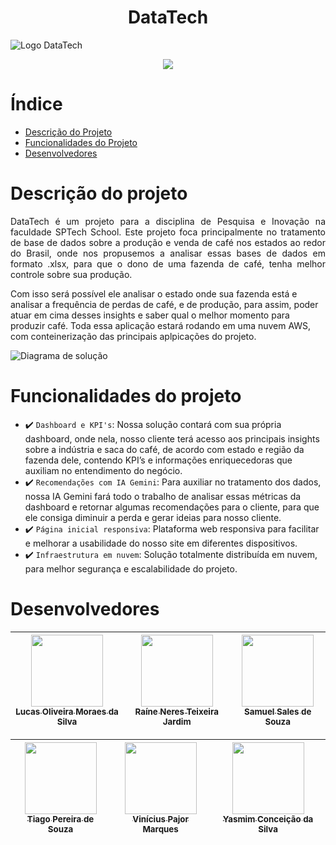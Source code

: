 <h1 align="center">DataTech</h1>

![Logo DataTech](https://github.com/user-attachments/assets/91bb4825-0634-41a7-b4b4-32c2e0bc9190)

<p align="center">
<img loading="lazy" src="http://img.shields.io/static/v1?label=STATUS&message=EM%20DESENVOLVIMENTO&color=GREEN&style=for-the-badge"/>
</p>

# Índice

* [Descrição do Projeto](#descrição-do-projeto)
* [Funcionalidades do Projeto](#funcionalidades-do-projeto)
* [Desenvolvedores](#desenvolvedores)

# Descrição do projeto

<p id="descricao-do-projeto" align="justify"> 
  DataTech é um projeto para a disciplina de Pesquisa e Inovação na faculdade SPTech School. Este projeto foca principalmente no tratamento de base de dados sobre a produção e venda de café nos estados ao redor do Brasil, onde nos propusemos a analisar essas bases de dados em formato .xlsx, para que o dono de uma fazenda de café, tenha melhor controle sobre sua produção.

  Com isso será possível ele analisar o estado onde sua fazenda está e analisar a frequência de perdas de café, e de produção, para assim, poder atuar em cima desses insights e saber qual o melhor momento para produzir café. Toda essa aplicação estará rodando em uma nuvem AWS, com conteinerização das principais aplpicações do projeto.

![Diagrama de solução](https://github.com/user-attachments/assets/39b53695-32f7-4df7-98a5-c01fe4e4eb97)

</p>

<h1 id="funcionalidade-do-projeto">Funcionalidades do projeto</h1>

- ✔️ `Dashboard e KPI's`: Nossa solução contará com sua própria dashboard, onde nela, nosso cliente terá acesso aos principais insights sobre a indústria e saca do café, de acordo com estado e região da fazenda dele, contendo KPI’s e informações enriquecedoras que auxiliam no entendimento do negócio.
- ✔️ `Recomendações com IA Gemini`: Para auxiliar no tratamento dos dados, nossa IA Gemini fará todo o trabalho de analisar essas métricas da dashboard e retornar algumas recomendações para o cliente, para que ele consiga diminuir a perda e gerar ideias para nosso cliente.
- ✔️ `Página inicial responsiva`: Plataforma web responsiva para facilitar e melhorar a usabilidade do nosso site em diferentes dispositivos.
- ✔️ `Infraestrutura em nuvem`: Solução totalmente distribuída em nuvem, para melhor segurança e escalabilidade do projeto.


<h1 id="desenvolvedores">Desenvolvedores</h1>

| [<img loading="lazy" src="https://github.com/user-attachments/assets/fa786152-9fb9-49b8-999d-7c3c4e4ac849" width=115><br><sub>Lucas Oliveira Moraes da Silva</sub>](https://github.com/lucasomsilva) |  [<img loading="lazy" src="https://github.com/user-attachments/assets/607e2c7a-3a64-4725-ac69-b68b8804852a" width=115><br><sub>Raíne Neres Teixeira Jardim</sub>](https://github.com/Raine-Jardim) |  [<img loading="lazy" src="https://github.com/user-attachments/assets/8b9746f4-1c8e-461b-a0a2-ea4aea1c8ad4" width=115><br><sub>Samuel Sales de Souza</sub>](https://github.com/samussouza)
| :---: | :---: | :---: |

| [<img loading="lazy" src="https://github.com/user-attachments/assets/f72fb45c-2321-447b-a168-1f62793481e8" width=115><br><sub>Tiago Pereira de Souza</sub>](https://github.com/TiagoPesouzaa) |  [<img loading="lazy" src="https://github.com/user-attachments/assets/0184eda1-9b1b-4b2c-8f5f-379d055269c1" width=115><br><sub>Vinícius Pajor Marques</sub>](https://github.com/PajorVi) |  [<img loading="lazy" src="https://github.com/user-attachments/assets/fc8c68f7-1b2f-4a49-ac4a-3dacdd4c7d80" width=115><br><sub>Yasmim Conceição da Silva</sub>](https://github.com/ysilvv)
| :---: | :---: | :---: |




